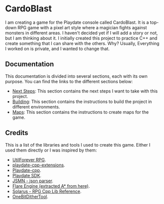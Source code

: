 # CardoBlast

I am creating a game for the Playdate console called CardoBlast. It is a top-down RPG game with a pixel art style where a magician fights against monsters in different areas.
I haven't decided yet if I will add a story or not, but I am thinking about it. I initially created this project to practice C++ and create something that I can share with the others.
Why? Usually, Everything I worked on is private, and I wanted to change that.

## Documentation
This documentation is divided into several sections, each with its own purpose. You can find the links to the different sections below:
- [Next Steps](Docs/NextSteps.md): This section contains the next steps I want to take with this project.
- [Building](Docs/Building.md): This section contains the instructions to build the project in different environments.
- [Maps](Docs/Maps.md): This section contains the instructions to create maps for the game.

## Credits

This is a list of the libraries and tools I used to create this game. Either I used them directly or I was inspired by them:

- [UtilForever RPG](https://github.com/utilForever/SimpleRPG-Text/tree/master).
- [playdate-cpp-extensions](https://github.com/metaphaseaudio/playdate-cpp-extensions).
- [Playdate-cpp](https://github.com/nstbayless/playdate-cpp).
- [Playdate SDK](https://play.date/).
- [JSMN - json parser](https://github.com/zserge/jsmn).
- [Flare Engine (extracted A* from here)](https://github.com/flareteam/flare-engine/tree/master/src).
- [Solarus - RPG Cpp Lib Reference](https://gitlab.com/solarus-games/solarus/-/tree/dev?ref_type=heads).
- [OneBitDitherTool](https://github.com/timheigames/onebitdithertool).